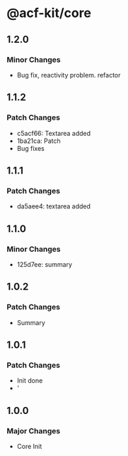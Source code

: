 # @acf-kit/core

## 1.2.0

### Minor Changes

- Bug fix, reactivity problem. refactor

## 1.1.2

### Patch Changes

- c5acf66: Textarea added
- 1ba21ca: Patch
- Bug fixes

## 1.1.1

### Patch Changes

- da5aee4: textarea added

## 1.1.0

### Minor Changes

- 125d7ee: summary

## 1.0.2

### Patch Changes

- Summary

## 1.0.1

### Patch Changes

- Init done
- '

## 1.0.0

### Major Changes

- Core Init
